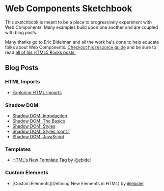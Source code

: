# Web Components Sketchbook
This sketchbook is meant to be a place to progressively experiment with Web Components. Many examples build upon one another and are coupled with blog posts.

Many thanks go to Eric Bidelman and all the work he's done to help educate folks about Web Components. [Checkout his resource guide](https://gist.github.com/ebidel/6314025) and be sure to read [all of his HTML5 Rocks posts.](http://www.html5rocks.com/en/tutorials/#webcomponents)

## Blog Posts

### HTML Imports
- [Exploring HTML Imports](http://robdodson.me/blog/2013/08/20/exploring-html-imports/)

### Shadow DOM
- [Shadow DOM: Introduction](http://robdodson.me/blog/2013/08/26/shadow-dom-introduction/)
- [Shadow DOM: The Basics](http://robdodson.me/blog/2013/08/27/shadow-dom-the-basics/)
- [Shadow DOM: Styles](http://robdodson.me/blog/2013/08/28/shadow-dom-styles/)
- [Shadow DOM: Styles (cont.)](http://robdodson.me/blog/2013/08/29/shadow-dom-styles-cont-dot/)
- [Shadow DOM: JavaScript](http://robdodson.me/blog/2013/09/02/shadow-dom-javascript/)

### Templates
- [HTML's New Template Tag](http://www.html5rocks.com/en/tutorials/webcomponents/template/) by [@ebidel](http://twitter.com/ebidel)

### Custom Elements
- [Custom Elements](Defining New Elements in HTML) by [@ebidel](http://www.html5rocks.com/en/tutorials/webcomponents/customelements/)

